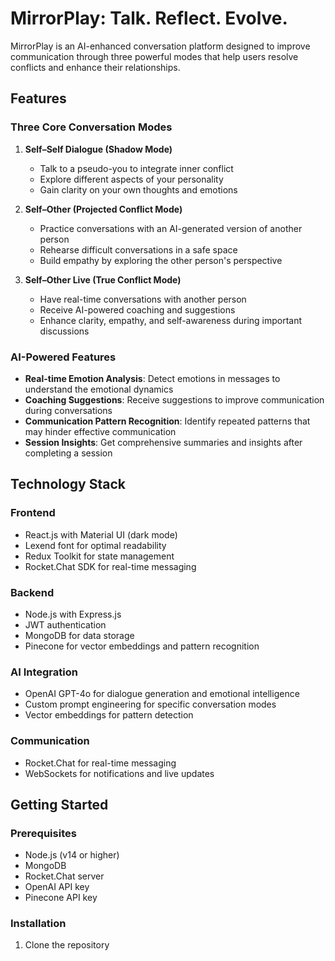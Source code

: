 # MirrorPlay: Talk. Reflect. Evolve.

MirrorPlay is an AI-enhanced conversation platform designed to improve communication through three powerful modes that help users resolve conflicts and enhance their relationships.

## Features

### Three Core Conversation Modes

1. **Self–Self Dialogue (Shadow Mode)**
   - Talk to a pseudo-you to integrate inner conflict
   - Explore different aspects of your personality
   - Gain clarity on your own thoughts and emotions

2. **Self–Other (Projected Conflict Mode)**
   - Practice conversations with an AI-generated version of another person
   - Rehearse difficult conversations in a safe space
   - Build empathy by exploring the other person's perspective

3. **Self–Other Live (True Conflict Mode)**
   - Have real-time conversations with another person
   - Receive AI-powered coaching and suggestions
   - Enhance clarity, empathy, and self-awareness during important discussions

### AI-Powered Features

- **Real-time Emotion Analysis**: Detect emotions in messages to understand the emotional dynamics
- **Coaching Suggestions**: Receive suggestions to improve communication during conversations
- **Communication Pattern Recognition**: Identify repeated patterns that may hinder effective communication
- **Session Insights**: Get comprehensive summaries and insights after completing a session

## Technology Stack

### Frontend
- React.js with Material UI (dark mode)
- Lexend font for optimal readability
- Redux Toolkit for state management
- Rocket.Chat SDK for real-time messaging

### Backend
- Node.js with Express.js
- JWT authentication
- MongoDB for data storage
- Pinecone for vector embeddings and pattern recognition

### AI Integration
- OpenAI GPT-4o for dialogue generation and emotional intelligence
- Custom prompt engineering for specific conversation modes
- Vector embeddings for pattern detection

### Communication
- Rocket.Chat for real-time messaging
- WebSockets for notifications and live updates

## Getting Started

### Prerequisites
- Node.js (v14 or higher)
- MongoDB
- Rocket.Chat server
- OpenAI API key
- Pinecone API key

### Installation

1. Clone the repository